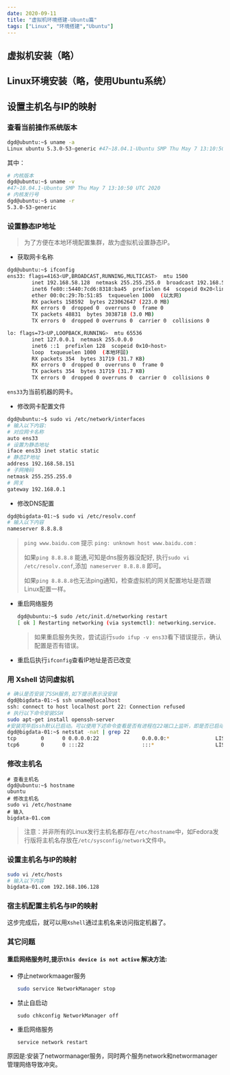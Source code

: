 ```yaml
---
date: 2020-09-11
title: "虚拟机环境搭建-Ubuntu篇"
tags: ["Linux", "环境搭建","Ubuntu"]
---
```


## 虚拟机安装（略）

## Linux环境安装（略，使用Ubuntu系统）

## 设置主机名与IP的映射

### 查看当前操作系统版本

```bash
dgd@ubuntu:~$ uname -a
Linux ubuntu 5.3.0-53-generic #47~18.04.1-Ubuntu SMP Thu May 7 13:10:50 UTC 2020 x86_64 x86_64 x86_64 GNU/Linux
```

其中：

```bash
# 内核版本
dgd@ubuntu:~$ uname -v
#47~18.04.1-Ubuntu SMP Thu May 7 13:10:50 UTC 2020
# 内核发行号
dgd@ubuntu:~$ uname -r
5.3.0-53-generic
```

### 设置静态IP地址

> 为了方便在本地环境配置集群，故为虚拟机设置静态IP。

- 获取网卡名称

```bash
dgd@ubuntu:~$ ifconfig
ens33: flags=4163<UP,BROADCAST,RUNNING,MULTICAST>  mtu 1500
        inet 192.168.58.128  netmask 255.255.255.0  broadcast 192.168.58.255
        inet6 fe80::5440:7cd6:8318:ba45  prefixlen 64  scopeid 0x20<link>
        ether 00:0c:29:7b:51:85  txqueuelen 1000  (以太网)
        RX packets 158592  bytes 223062647 (223.0 MB)
        RX errors 0  dropped 0  overruns 0  frame 0
        TX packets 48831  bytes 3038718 (3.0 MB)
        TX errors 0  dropped 0 overruns 0  carrier 0  collisions 0

lo: flags=73<UP,LOOPBACK,RUNNING>  mtu 65536
        inet 127.0.0.1  netmask 255.0.0.0
        inet6 ::1  prefixlen 128  scopeid 0x10<host>
        loop  txqueuelen 1000  (本地环回)
        RX packets 354  bytes 31719 (31.7 KB)
        RX errors 0  dropped 0  overruns 0  frame 0
        TX packets 354  bytes 31719 (31.7 KB)
        TX errors 0  dropped 0 overruns 0  carrier 0  collisions 0
```

`ens33`为当前机器的网卡。

- 修改网卡配置文件

```bash
dgd@ubuntu:~$ sudo vi /etc/network/interfaces
# 输入以下内容:
# 对应网卡名称
auto ens33
# 设置为静态地址
iface ens33 inet static static
# 静态IP地址
address 192.168.58.151
# 子网掩码
netmask 255.255.255.0
# 网关
gateway 192.168.0.1
```

- 修改DNS配置

```bash
dgd@bigdata-01:~$ sudo vi /etc/resolv.conf 
# 输入以下内容
nameserver 8.8.8.8
```

> `ping www.baidu.com` 提示 `ping: unknown host www.baidu.com` :
>
> 如果`ping 8.8.8.8` 能通,可知是dns服务器没配好,
> 执行`sudo vi /etc/resolv.conf`,添加` nameserver 8.8.8.8` 即可。
>
> 如果`ping 8.8.8.8`也无法ping通知，检查虚拟机的网关配置地址是否跟Linux配置一样。

- 重启网络服务

  ```bash
  dgd@ubuntu:~$ sudo /etc/init.d/networking restart
  [ ok ] Restarting networking (via systemctl): networking.service.
  ```

  > 如果重启服务失败，尝试运行`sudo ifup -v ens33`看下错误提示，确认配置是否有错误。

- 重启后执行`ifconfig`查看IP地址是否已改变

### 用 Xshell 访问虚拟机

```bash
# 确认是否安装了SSH服务,如下提示表示没安装
dgd@bigdata-01:~$ ssh uname@localhost
ssh: connect to host localhost port 22: Connection refused
# 执行以下命令安装SSH
sudo apt-get install openssh-server
#安装完毕后ssh默认已启动。可以使用下述命令查看是否有进程在22端口上监听，即是否已启动：
dgd@bigdata-01:~$ netstat -nat | grep 22
tcp        0      0 0.0.0.0:22              0.0.0.0:*               LISTEN     
tcp6       0      0 :::22                   :::*                    LISTEN 
```

### 修改主机名

```bas
# 查看主机名
dgd@ubuntu:~$ hostname
ubuntu
# 修改主机名
sudo vi /etc/hostname 
# 输入
bigdata-01.com
```

> 注意：并非所有的Linux发行主机名都存在`/etc/hostname`中，如Fedora发行版将主机名存放在`/etc/sysconfig/network`文件中。

### 设置主机名与IP的映射

```bash
sudo vi /etc/hosts
# 输入以下内容
bigdata-01.com 192.168.106.128
```

### 宿主机配置主机名与IP的映射 

这步完成后，就可以用`Xshell`通过主机名来访问指定机器了。

### 其它问题

#### 重启网络服务时,提示`this device is not active` 解决方法:

- 停止networkmaager服务

  ```bash
  sudo service NetworkManager stop
  ```

- 禁止自启动

  ```
  sudo chkconfig NetworkManager off
  ```

- 重启网络服务

  ```bash
  service network restart
  ```

原因是:安装了networmanager服务，同时两个服务network和networmanager管理网络导致冲突。
